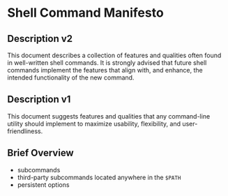 
# Shell Command Manifesto

## Description v2

This document describes a collection of features and qualities often found in
well-written shell commands.  It is strongly advised that future shell commands
implement the features that align with, and enhance, the intended functionality
of the new command.

## Description v1

This document suggests features and qualities that any command-line utility
should implement to maximize usability, flexibility, and user-friendliness.

## Brief Overview

- subcommands
- third-party subcommands located anywhere in the `$PATH`
- persistent options


